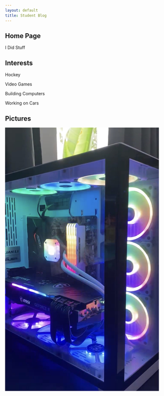 ```yaml
---
layout: default
title: Student Blog
---
```



## Home Page
I Did Stuff

## Interests
Hockey

Video Games

Building Computers

Working on Cars

## Pictures
![My Computer](/images/MyComputer.png "My Desktop")